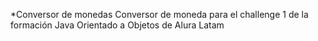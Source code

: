 *Conversor de monedas
Conversor de moneda para el challenge 1 de la formación Java Orientado a Objetos de Alura Latam
